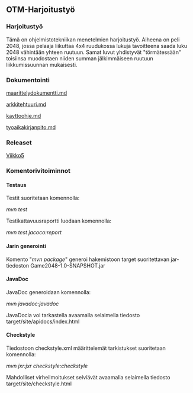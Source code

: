 ## OTM-Harjoitustyö

### Harjoitustyö

Tämä on ohjelmistotekniikan menetelmien harjoitustyö. Aiheena on peli 2048, jossa pelaaja liikuttaa 4x4 ruudukossa lukuja tavoitteena saada luku 2048 vähintään yhteen ruutuun. Samat luvut yhdistyvät "törmätessään" toisiinsa muodostaen niiden summan jälkimmäiseen ruutuun liikkumissuunnan mukaisesti. 

### Dokumentointi

[maarittelydokumentti.md](https://github.com/JukkaRautaoja/otm-harjoitustyo/blob/master/dokumentointi/maarittelydokumentti.md)

[arkkitehtuuri.md](https://github.com/JukkaRautaoja/otm-harjoitustyo/blob/master/dokumentointi/arkkitehtuuri.md)

[kayttoohje.md](https://github.com/JukkaRautaoja/otm-harjoitustyo/blob/master/dokumentointi/kayttoohje.md)

[tyoaikakirjanpito.md](https://github.com/JukkaRautaoja/otm-harjoitustyo/blob/master/dokumentointi/tyoaikakirjanpito.md)

### Releaset

[Viikko5](https://github.com/JukkaRautaoja/otm-harjoitustyo/releases/tag/viikko5)

### Komentorivitoiminnot
#### Testaus
Testit suoritetaan komennolla:

*mvn test*

Testikattavuusraportti luodaan komennolla:

*mvn test jacoco:report*
####  Jarin generointi

Komento "*mvn package*" generoi hakemistoon target suoritettavan jar-tiedoston Game2048-1.0-SNAPSHOT.jar
#### JavaDoc
JavaDoc generoidaan komennolla:

*mvn javadoc:javadoc*

JavaDocia voi tarkastella avaamalla selaimella tiedosto target/site/apidocs/index.html
#### Checkstyle
Tiedostoon checkstyle.xml määrittelemät tarkistukset suoritetaan komennolla:

*mvn jxr:jxr checkstyle:checkstyle*
 
Mahdolliset virheilmoitukset selviävät avaamalla selaimella tiedosto target/site/checkstyle.html







